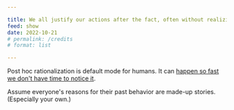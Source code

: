 ```yaml
---

title: We all justify our actions after the fact, often without realizing it
feed: show
date: 2022-10-21
# permalink: /credits
# format: list

---
```


Post hoc rationalization is default mode for humans. It can [happen so fast we don't have time to notice it](https://www.ncbi.nlm.nih.gov/pmc/articles/PMC3150852/).

Assume everyone's reasons for their past behavior are made-up stories. (Especially your own.)